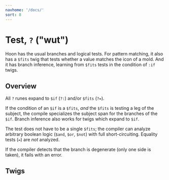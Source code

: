 ```yaml
---
navhome: '/docs/'
sort: 8
---
```


# Test, `?` ("wut")

Hoon has the usual branches and logical tests. For pattern matching, it also has
a `$fits` twig that tests whether a value matches the icon of a mold. And it has
branch inference, learning from `$fits` tests in the condition of `:if` twigs.

## Overview

All `?` runes expand to `$if` (`?:`) and/or `$fits` (`?=`).

If the condition of an `$if` is a `$fits`, *and* the `$fits` is testing a leg of
the subject, the compile specializes the subject span for the branches of the
`$if`. Branch inference also works for twigs which expand to `$if`.

The test does not have to be a single `$fits`; the compiler can analyze
arbitrary boolean logic (`$and`, `$or`, `$not`) with full short-circuiting.
Equality tests (`=`) are *not* analyzed.

If the compiler detects that the branch is degenerate (only one side is taken),
it fails with an error.

## Twigs

<list dataPreview="true" className="runes"></list>
